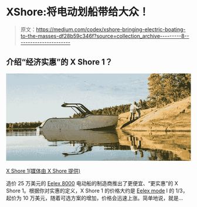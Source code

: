 # XShore:将电动划船带给大众！

> 原文：<https://medium.com/codex/xshore-bringing-electric-boating-to-the-masses-df28b59c346f?source=collection_archive---------8----------------------->

## 介绍“经济实惠”的 X Shore 1？

![](img/0df512da83a0e6e37d7a73117f5658b5.png)

[X Shore 1(媒体由 X Shore 提供)](https://xshore.com/pub/media/.renditions/wysiwyg/_DSC1390_kopia_.jpg)

造价 25 万美元的 [Eelex 8000](/@jclos2679/eelex-8000-an-electric-boat-to-reckon-with-b66779ab313a) 电动船的制造商推出了更便宜、“更实惠”的 X Shore 1。根据你对实惠的定义，X Shore 1 的价格大约是 [Eelex mode](/@jclos2679/eelex-8000-an-electric-boat-to-reckon-with-b66779ab313a) l 的 1/3，起价为 10 万美元，随着可选方案的增加，价格会迅速上涨。简单地说，就是…